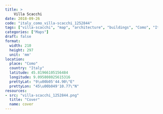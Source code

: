 ```yaml
---
title: > 
    Villa Scacchi
date: 2018-09-26
code: "italy_como_villa-scacchi_1252844"
tags: ["villa-scacchi", "map", "architecture", "buildings", "Como", "Italy"]
categories: ["Maps"]
draft: false
format:
  width: 210
  height: 297
  unit: 'mm'
location:
  place: "Como"
  country: "Italy"
  latitude: 45.81966105156484
  longitude: 9.095808025615316
  prettyLat: "9\u00b05'44.90\"E"
  prettyLon: "45\u00b049'10.77\"N"
resources:
- src: "villa-scacchi_1252844.png"
  title: "Cover"
  name: cover
---
```


